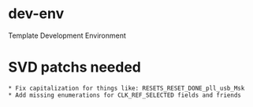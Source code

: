 # dev-env
Template Development Environment

# SVD patchs needed
	* Fix capitalization for things like: RESETS_RESET_DONE_pll_usb_Msk
	* Add missing enumerations for CLK_REF_SELECTED fields and friends
